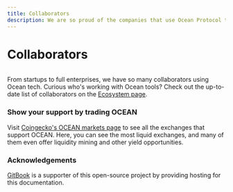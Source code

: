```yaml
---
title: Collaborators
description: We are so proud of the companies that use Ocean Protocol tools!
---
```


# Collaborators

<figure><img src="../.gitbook/assets/gif/anchorman-teamwork.gif" alt=""><figcaption></figcaption></figure>

From startups to full enterprises, we have so many collaborators using Ocean tech. Curious who's working with Ocean tools? Check out the up-to-date list of collaborators on the [Ecosystem page](https://oceanprotocol.com/ecosystem).

### Show your support by trading OCEAN

Visit [Coingecko's OCEAN markets page](https://www.coingecko.com/en/coins/ocean-protocol#markets) to see all the exchanges that support OCEAN. Here, you can see the most liquid exchanges, and many of them even offer liquidity mining and other yield opportunities.

### Acknowledgements

[GitBook](https://www.gitbook.com/) is a supporter of this open-source project by providing hosting for this documentation.
